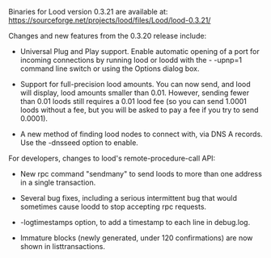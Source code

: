 Binaries for Lood version 0.3.21 are available at:
  https://sourceforge.net/projects/lood/files/Lood/lood-0.3.21/

Changes and new features from the 0.3.20 release include:

* Universal Plug and Play support.  Enable automatic opening of a port for incoming connections by running lood or loodd with the - -upnp=1 command line switch or using the Options dialog box.

* Support for full-precision lood amounts.  You can now send, and lood will display, lood amounts smaller than 0.01.  However, sending fewer than 0.01 loods still requires a 0.01 lood fee (so you can send 1.0001 loods without a fee, but you will be asked to pay a fee if you try to send 0.0001).

* A new method of finding lood nodes to connect with, via DNS A records. Use the -dnsseed option to enable.

For developers, changes to lood's remote-procedure-call API:

* New rpc command "sendmany" to send loods to more than one address in a single transaction.

* Several bug fixes, including a serious intermittent bug that would sometimes cause loodd to stop accepting rpc requests. 

* -logtimestamps option, to add a timestamp to each line in debug.log.

* Immature blocks (newly generated, under 120 confirmations) are now shown in listtransactions.
